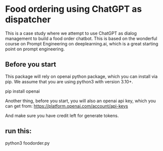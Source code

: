 # Food ordering using ChatGPT as dispatcher

This is a case study where we attempt to use ChatGPT as dialog management to build a food order chatbot. This is based on the wonderful course on Prompt Engineering on deeplearning.ai, which is a great starting point on prompt engineering. 

 ## Before you start
This package will rely on openai python package, which you can install via pip. We assume that you are using python3 with version 3.10+.

pip install openai

Another thing, before you start, you will also an openai api key, which you can get from:
https://platform.openai.com/account/api-keys

And make sure you have credit left for generate tokens.

## run this:
python3 foodorder.py 

